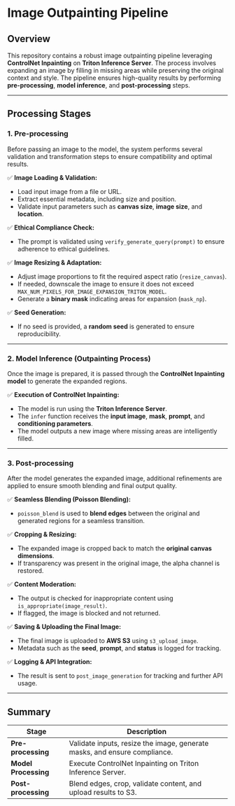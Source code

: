 
# Image Outpainting Pipeline

## Overview
This repository contains a robust image outpainting pipeline leveraging **ControlNet Inpainting** on **Triton Inference Server**. The process involves expanding an image by filling in missing areas while preserving the original context and style. The pipeline ensures high-quality results by performing **pre-processing**, **model inference**, and **post-processing** steps.

---

## Processing Stages
### 1. Pre-processing
Before passing an image to the model, the system performs several validation and transformation steps to ensure compatibility and optimal results.

✅ **Image Loading & Validation:**
   - Load input image from a file or URL.
   - Extract essential metadata, including size and position.
   - Validate input parameters such as **canvas size**, **image size**, and **location**.

✅ **Ethical Compliance Check:**
   - The prompt is validated using `verify_generate_query(prompt)` to ensure adherence to ethical guidelines.

✅ **Image Resizing & Adaptation:**
   - Adjust image proportions to fit the required aspect ratio (`resize_canvas`).
   - If needed, downscale the image to ensure it does not exceed `MAX_NUM_PIXELS_FOR_IMAGE_EXPANSION_TRITON_MODEL`.
   - Generate a **binary mask** indicating areas for expansion (`mask_np`).

✅ **Seed Generation:**
   - If no seed is provided, a **random seed** is generated to ensure reproducibility.

---

### 2. Model Inference (Outpainting Process)
Once the image is prepared, it is passed through the **ControlNet Inpainting model** to generate the expanded regions.

✅ **Execution of ControlNet Inpainting:**
   - The model is run using the **Triton Inference Server**.
   - The `infer` function receives the **input image**, **mask**, **prompt**, and **conditioning parameters**.
   - The model outputs a new image where missing areas are intelligently filled.

---

### 3. Post-processing
After the model generates the expanded image, additional refinements are applied to ensure smooth blending and final output quality.

✅ **Seamless Blending (Poisson Blending):**
   - `poisson_blend` is used to **blend edges** between the original and generated regions for a seamless transition.

✅ **Cropping & Resizing:**
   - The expanded image is cropped back to match the **original canvas dimensions**.
   - If transparency was present in the original image, the alpha channel is restored.

✅ **Content Moderation:**
   - The output is checked for inappropriate content using `is_appropriate(image_result)`.
   - If flagged, the image is blocked and not returned.

✅ **Saving & Uploading the Final Image:**
   - The final image is uploaded to **AWS S3** using `s3_upload_image`.
   - Metadata such as the **seed**, **prompt**, and **status** is logged for tracking.

✅ **Logging & API Integration:**
   - The result is sent to `post_image_generation` for tracking and further API usage.

---

## Summary
| Stage        | Description |
|-------------|------------|
| **Pre-processing** | Validate inputs, resize the image, generate masks, and ensure compliance. |
| **Model Processing** | Execute ControlNet Inpainting on Triton Inference Server. |
| **Post-processing** | Blend edges, crop, validate content, and upload results to S3. |


